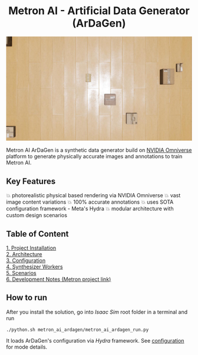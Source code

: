 <h1 align="center">Metron AI - Artificial Data Generator (ArDaGen)</h1>

<p align="center">
  <img src="docs_src/imgs/title_img.jpg" alt="Title Illustative Image" width="600">
</p>

Metron AI ArDaGen is a synthetic data generator build on
[NVIDIA Omniverse](https://developer.nvidia.com/nvidia-omniverse-platform) platform to generate physically accurate
images and annotations to train Metron AI.

<p align="center">
</p>

## Key Features

:boom: photorealistic physical based rendering via NVIDIA Omniverse
:boom: vast image content variations
:boom: 100% accurate annotations
:boom: uses SOTA configuration framework - Meta's Hydra
:boom: modular architecture with custom design scenarios

## Table of Content

[1. Project Installation](/docs/project_installation.md)\
[2. Architecture](/docs/architecture.md)\
[3. Configuration](/docs/configuration.md)\
[4. Synthesizer Workers](/docs/synthesizer_workers.md)\
[5. Scenarios](/docs/scenarios.md)\
[6. Development Notes (Metron project link)](https://github.com/OndrejSzekely/metron/blob/main/docs/development_notes.md)

## How to run

After you install the solution, go into *Isaac Sim* root folder in a terminal and run

```shell
./python.sh metron_ai_ardagen/metron_ai_ardagen_run.py
```

It loads ArDaGen's configuration via *Hydra* framework. See [configuration](/docs/configuration.md) for mode details.
